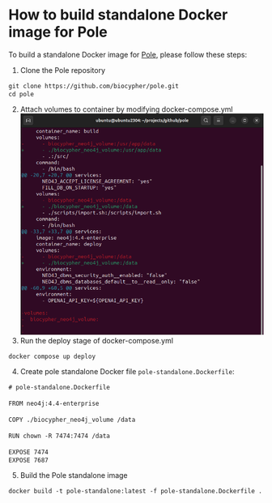 # How to build standalone Docker image for Pole

To build a standalone Docker image for [Pole](https://github.com/biocypher/pole), please follow these steps:
1. Clone the Pole repository
```
git clone https://github.com/biocypher/pole.git
cd pole
```
2. Attach volumes to container by modifying docker-compose.yml 
![Changes in docker-compose.yml](pole-docker-compose-changes.png)
3. Run the deploy stage of docker-compose.yml
```
docker compose up deploy
```
4. Create pole standalone Docker file `pole-standalone.Dockerfile`:
```
# pole-standalone.Dockerfile

FROM neo4j:4.4-enterprise

COPY ./biocypher_neo4j_volume /data

RUN chown -R 7474:7474 /data

EXPOSE 7474
EXPOSE 7687
```
5. Build the Pole standalone image
```
docker build -t pole-standalone:latest -f pole-standalone.Dockerfile .
```

